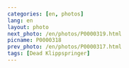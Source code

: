 ```yaml
---
categories: [en, photos]
lang: en
layout: photo
next_photo: /en/photos/P0000319.html
picname: P0000318
prev_photo: /en/photos/P0000317.html
tags: [Dead Klippspringer]
---
```

